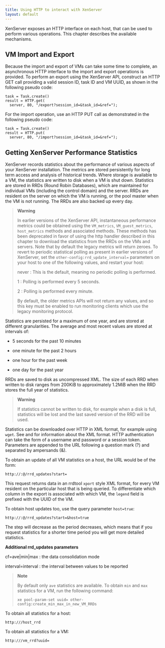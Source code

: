 ```yaml
---
title: Using HTTP to interact with XenServer
layout: default
---
```


XenServer exposes an HTTP interface on each host, that can be used
to perform various operations. This chapter describes the available
mechanisms.

VM Import and Export
--------------------

Because the import and export of VMs can take some time to complete, an
asynchronous HTTP interface to the import and export operations is
provided. To perform an export using the XenServer API, construct
an HTTP GET call providing a valid session ID, task ID and VM UUID, as
shown in the following pseudo code:

    task = Task.create()
    result = HTTP.get(
      server, 80, "/export?session_id=&task_id=&ref=");

For the import operation, use an HTTP PUT call as demonstrated in the
following pseudo code:

    task = Task.create()
    result = HTTP.put(
      server, 80, "/import?session_id=&task_id=&ref=");

Getting XenServer Performance Statistics
---------------------------------------------

XenServer records statistics about the performance of various
aspects of your XenServer installation. The metrics are stored
persistently for long term access and analysis of historical trends.
Where storage is available to a VM, the statistics are written to disk
when a VM is shut down. Statistics are stored in RRDs (Round Robin
Databases), which are maintained for individual VMs (including the
control domain) and the server. RRDs are resident on the server on which
the VM is running, or the pool master when the VM is not running. The
RRDs are also backed up every day.

> **Warning**
>
> In earlier versions of the XenServer API, instantaneous
> performance metrics could be obtained using the `VM_metrics`,
> `VM_guest_metrics`, `host_metrics` methods and associated methods.
> These methods has been deprecated in favor of using the http handler
> described in this chapter to download the statistics from the RRDs on
> the VMs and servers. Note that by default the legacy metrics will
> return zeroes. To revert to periodic statistical polling as present in
> earlier versions of XenServer, set the
> `other-config:rrd_update_interval=` parameters on your host to one of
> the following values, and restart your host:
>
> never
> :   This is the default, meaning no periodic polling is performed.
>
> 1
> :   Polling is performed every 5 seconds.
>
> 2
> :   Polling is performed every minute.
>
> By default, the older metrics APIs will not return any values, and so
> this key must be enabled to run monitoring clients which use the
> legacy monitoring protocol.

Statistics are persisted for a maximum of one year, and are stored at
different granularities. The average and most recent values are stored
at intervals of:

-   5 seconds for the past 10 minutes

-   one minute for the past 2 hours

-   one hour for the past week

-   one day for the past year

RRDs are saved to disk as uncompressed XML. The size of each RRD when
written to disk ranges from 200KiB to approximately 1.2MiB when the RRD
stores the full year of statistics.

> **Warning**
>
> If statistics cannot be written to disk, for example when a disk is
> full, statistics will be lost and the last saved version of the RRD
> will be used.

Statistics can be downloaded over HTTP in XML format, for example using
`wget`. See [](http://oss.oetiker.ch/rrdtool/doc/rrddump.en.html) and
[](http://oss.oetiker.ch/rrdtool/doc/rrdxport.en.html) for information
about the XML format. HTTP authentication can take the form of a
username and password or a session token. Parameters are appended to the
URL following a question mark (?) and separated by ampersands (&).

To obtain an update of all VM statistics on a host, the URL would be of
the form:

    http://:@/rrd_updates?start=

This request returns data in an rrdtool `xport` style XML format, for
every VM resident on the particular host that is being queried. To
differentiate which column in the export is associated with which VM,
the `legend` field is prefixed with the UUID of the VM.

To obtain host updates too, use the query parameter `host=true`:

    http://:@/rrd_updates?start=&host=true

The step will decrease as the period decreases, which means that if you
request statistics for a shorter time period you will get more detailed
statistics.

**Additional rrd\_updates parameters**

cf=ave|min|max
:   the data consolidation mode

interval=interval
:   the interval between values to be reported

> **Note**
>
> By default only `ave` statistics are available. To obtain `min` and
> `max` statistics for a VM, run the following command:
>
>     xe pool-param-set uuid= other-config:create_min_max_in_new_VM_RRDs

To obtain all statistics for a host:

    http:///host_rrd

To obtain all statistics for a VM:

    http:///vm_rrd?uuid=
